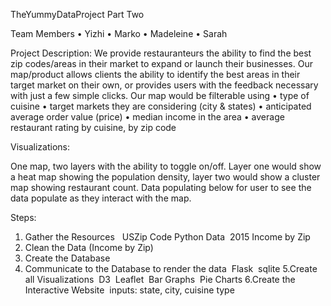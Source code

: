 TheYummyDataProject Part Two

Team Members
	•	Yizhi
	•	Marko
	•	Madeleine
	•	Sarah

Project Description:
We provide restauranteurs the ability to find the best zip codes/areas in their market to expand or launch their businesses. Our map/product allows clients the ability to identify the best areas in their target market on their own, or provides users with the feedback necessary with just a few simple clicks. 
Our map would be filterable using
•	type of cuisine
•	target markets they are considering (city & states)
•	anticipated average order value (price)
•	median income in the area
•	average restaurant rating by cuisine, by zip code


Visualizations:


One map, two layers with the ability to toggle on/off. Layer one would show a heat map showing the population density, layer two would show a cluster map showing restaurant count. Data populating below for user to see the data populate as they interact with the map. 



Steps:
1. Gather the Resources
  USZip Code Python Data
 2015 Income by Zip 
2. Clean the Data (Income by Zip)
3. Create the Database
4. Communicate to the Database to render the data
 Flask
 sqlite
5.Create all Visualizations
 D3
 Leaflet
 Bar Graphs
 Pie Charts
6.Create the Interactive Website
 inputs: state, city, cuisine type
